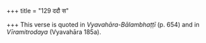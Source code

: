+++
title = "129 ददौ स"

+++
This verse is quoted in *Vyavahāra-Bālambhaṭṭī* (p. 654) and in
*Vīramitrodaya* (Vyavahāra 185a).


